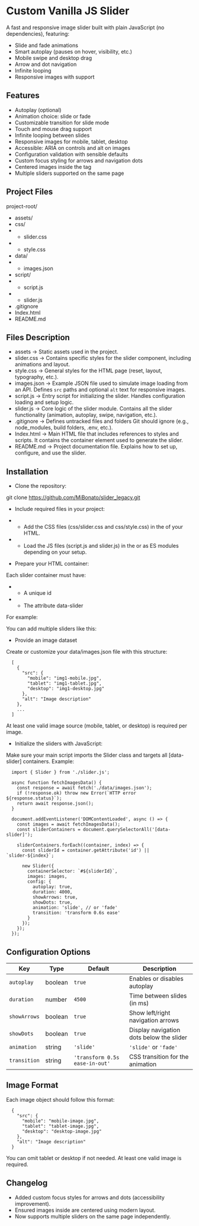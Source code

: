 # Custom Vanilla JS Slider

A fast and responsive image slider built with plain JavaScript (no dependencies), featuring:
- Slide and fade animations
- Smart autoplay (pauses on hover, visibility, etc.)
- Mobile swipe and desktop drag
- Arrow and dot navigation
- Infinite looping
- Responsive images with <picture> support

## Features

- Autoplay (optional)
- Animation choice: slide or fade
- Customizable transition for slide mode
- Touch and mouse drag support
- Infinite looping between slides
- Responsive images for mobile, tablet, desktop
- Accessible: ARIA on controls and alt on images
- Configuration validation with sensible defaults
- Custom focus styling for arrows and navigation dots
- Centered images inside the <picture> tag
- Multiple sliders supported on the same page

## Project Files 

project-root/
- assets/
- css/
- - slider.css
- - style.css
- data/
- - images.json
- script/
- - script.js
- - slider.js
-  .gitignore
- Index.html
- README.md

## Files Description

- assets          → Static assets used in the project.
- slider.css      → Contains specific styles for the slider component, including animations and layout.
- style.css       → General styles for the HTML page (reset, layout, typography, etc.).
- images.json     → Example JSON file used to simulate image loading from an API. Defines `src` paths and optional `alt` text for responsive images.
- script.js       → Entry script for initializing the slider. Handles configuration loading and setup logic.
- slider.js       → Core logic of the slider module. Contains all the slider functionality (animation, autoplay, swipe, navigation, etc.).
- .gitignore      → Defines untracked files and folders Git should ignore (e.g., node_modules, build folders, .env, etc.).
- Index.html      → Main HTML file that includes references to styles and scripts. It contains the container element used to generate the slider.
- README.md       → Project documentation file. Explains how to set up, configure, and use the slider.


## Installation

- Clone the repository:

git clone https://github.com/MiBonato/slider_legacy.git

- Include required files in your project:
- - Add the CSS files (css/slider.css and css/style.css) in the <head> of your HTML.
- - Load the JS files (script.js and slider.js) in the <body> or as ES modules depending on your setup.

- Prepare your HTML container:

Each slider container must have:

- - A unique id
- - The attribute data-slider

For example:
<div id="my-slider" data-slider></div>

You can add multiple sliders like this:
<div id="slider-one" data-slider></div>
<div id="slider-two" data-slider></div>

- Provide an image dataset

Create or customize your data/images.json file with this structure:

      [
        {
          "src": {
            "mobile": "img1-mobile.jpg",
            "tablet": "img1-tablet.jpg",
            "desktop": "img1-desktop.jpg"
          },
          "alt": "Image description"
        },
        ...
      ]

At least one valid image source (mobile, tablet, or desktop) is required per image.

- Initialize the sliders with JavaScript:

Make sure your main script imports the Slider class and targets all [data-slider] containers. Example:

      import { Slider } from './slider.js';

      async function fetchImagesData() {
        const response = await fetch('./data/images.json');
        if (!response.ok) throw new Error(`HTTP error ${response.status}`);
        return await response.json();
      }

      document.addEventListener('DOMContentLoaded', async () => {
        const images = await fetchImagesData();
        const sliderContainers = document.querySelectorAll('[data-slider]');

        sliderContainers.forEach((container, index) => {
          const sliderId = container.getAttribute('id') || `slider-${index}`;

          new Slider({
            containerSelector: `#${sliderId}`,
            images: images,
            config: {
              autoplay: true,
              duration: 4000,
              showArrows: true,
              showDots: true,
              animation: 'slide', // or 'fade'
              transition: 'transform 0.6s ease'
            }
          });
        });
      });


## Configuration Options

| Key          | Type    | Default                        | Description                              |
| ------------ | ------- | ------------------------------ | ---------------------------------------- |
| `autoplay`   | boolean | `true`                         | Enables or disables autoplay             |
| `duration`   | number  | `4500`                         | Time between slides (in ms)              |
| `showArrows` | boolean | `true`                         | Show left/right navigation arrows        |
| `showDots`   | boolean | `true`                         | Display navigation dots below the slider |
| `animation`  | string  | `'slide'`                      | `'slide'` or `'fade'`                    |
| `transition` | string  | `'transform 0.5s ease-in-out'` | CSS transition for the animation         |

## Image Format
Each image object should follow this format:

      {
        "src": {
          "mobile": "mobile-image.jpg",
          "tablet": "tablet-image.jpg",
          "desktop": "desktop-image.jpg"
        },
        "alt": "Image description"
      }

You can omit tablet or desktop if not needed. At least one valid image is required.


## Changelog

- Added custom focus styles for arrows and dots (accessibility improvement).
- Ensured images inside <picture> are centered using modern layout.
- Now supports multiple sliders on the same page independently.